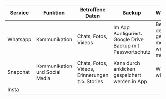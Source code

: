 | Service    | Funktion | Betroffene Daten | Backup | Wiederherstellung |
| -------- | ------- | -------- | -------- | -------- |
| Whatsapp  | Kommunikation| Chats, Fotos, Videos   | Im App Konfiguriert: Google Drive Backup mit Passwortschutz | Bei der Installation der App werde ich gefragt, ob ich meine Daten wiederherstellen möchte. |
| Snapchat | Kommunikation und Social Media | Chats, Fotos, Videos, Erinnerungen z.b. Stories | Kann durch anklicken gespeichert werden in App | Wird Auto. wiederhergestellt |
| Insta    |     |
